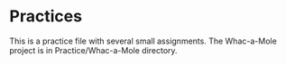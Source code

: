 # Practices
This is a practice file with several small assignments.
The Whac-a-Mole project is in Practice/Whac-a-Mole directory.
